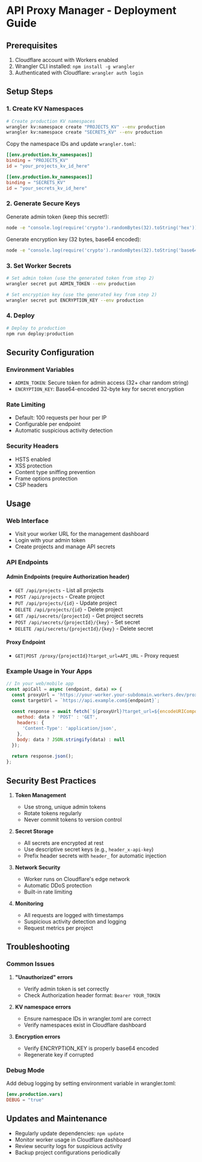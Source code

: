 # API Proxy Manager - Deployment Guide

## Prerequisites

1. Cloudflare account with Workers enabled
2. Wrangler CLI installed: `npm install -g wrangler`
3. Authenticated with Cloudflare: `wrangler auth login`

## Setup Steps

### 1. Create KV Namespaces

```bash
# Create production KV namespaces
wrangler kv:namespace create "PROJECTS_KV" --env production
wrangler kv:namespace create "SECRETS_KV" --env production
```

Copy the namespace IDs and update `wrangler.toml`:

```toml
[[env.production.kv_namespaces]]
binding = "PROJECTS_KV"
id = "your_projects_kv_id_here"

[[env.production.kv_namespaces]]
binding = "SECRETS_KV" 
id = "your_secrets_kv_id_here"
```

### 2. Generate Secure Keys

Generate admin token (keep this secret!):
```bash
node -e "console.log(require('crypto').randomBytes(32).toString('hex'))"
```

Generate encryption key (32 bytes, base64 encoded):
```bash
node -e "console.log(require('crypto').randomBytes(32).toString('base64'))"
```

### 3. Set Worker Secrets

```bash
# Set admin token (use the generated token from step 2)
wrangler secret put ADMIN_TOKEN --env production

# Set encryption key (use the generated key from step 2)  
wrangler secret put ENCRYPTION_KEY --env production
```

### 4. Deploy

```bash
# Deploy to production
npm run deploy:production
```

## Security Configuration

### Environment Variables
- `ADMIN_TOKEN`: Secure token for admin access (32+ char random string)
- `ENCRYPTION_KEY`: Base64-encoded 32-byte key for secret encryption

### Rate Limiting
- Default: 100 requests per hour per IP
- Configurable per endpoint
- Automatic suspicious activity detection

### Security Headers
- HSTS enabled
- XSS protection
- Content type sniffing prevention
- Frame options protection
- CSP headers

## Usage

### Web Interface
- Visit your worker URL for the management dashboard
- Login with your admin token
- Create projects and manage API secrets

### API Endpoints

#### Admin Endpoints (require Authorization header)
- `GET /api/projects` - List all projects
- `POST /api/projects` - Create project
- `PUT /api/projects/{id}` - Update project
- `DELETE /api/projects/{id}` - Delete project
- `GET /api/secrets/{projectId}` - Get project secrets
- `POST /api/secrets/{projectId}/{key}` - Set secret
- `DELETE /api/secrets/{projectId}/{key}` - Delete secret

#### Proxy Endpoint
- `GET|POST /proxy/{projectId}?target_url=API_URL` - Proxy request

### Example Usage in Your Apps

```javascript
// In your web/mobile app
const apiCall = async (endpoint, data) => {
  const proxyUrl = 'https://your-worker.your-subdomain.workers.dev/proxy/your-project-id';
  const targetUrl = `https://api.example.com${endpoint}`;
  
  const response = await fetch(`${proxyUrl}?target_url=${encodeURIComponent(targetUrl)}`, {
    method: data ? 'POST' : 'GET',
    headers: {
      'Content-Type': 'application/json',
    },
    body: data ? JSON.stringify(data) : null
  });
  
  return response.json();
};
```

## Security Best Practices

1. **Token Management**
   - Use strong, unique admin tokens
   - Rotate tokens regularly
   - Never commit tokens to version control

2. **Secret Storage**
   - All secrets are encrypted at rest
   - Use descriptive secret keys (e.g., `header_x-api-key`)
   - Prefix header secrets with `header_` for automatic injection

3. **Network Security**  
   - Worker runs on Cloudflare's edge network
   - Automatic DDoS protection
   - Built-in rate limiting

4. **Monitoring**
   - All requests are logged with timestamps
   - Suspicious activity detection and logging
   - Request metrics per project

## Troubleshooting

### Common Issues

1. **"Unauthorized" errors**
   - Verify admin token is set correctly
   - Check Authorization header format: `Bearer YOUR_TOKEN`

2. **KV namespace errors**
   - Ensure namespace IDs in wrangler.toml are correct
   - Verify namespaces exist in Cloudflare dashboard

3. **Encryption errors**
   - Verify ENCRYPTION_KEY is properly base64 encoded
   - Regenerate key if corrupted

### Debug Mode

Add debug logging by setting environment variable in wrangler.toml:
```toml
[env.production.vars]
DEBUG = "true"
```

## Updates and Maintenance

- Regularly update dependencies: `npm update`
- Monitor worker usage in Cloudflare dashboard  
- Review security logs for suspicious activity
- Backup project configurations periodically